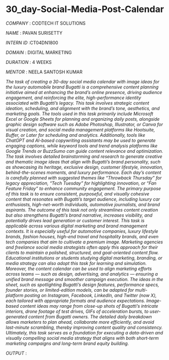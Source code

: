# 30_day-Social-Media-Post-Calendar

*COMPANY* : CODTECH IT SOLUTIONS

*NAME* : PAVAN SURISETTY

*INTERN ID* :CT04DN1800

*DOMAIN* : DIGITAL MARKETING

*DURATION* : 4 WEEKS

*MENTOR* : NEELA SANTOSH KUMAR

*The task of creating a 30-day social media calendar with image ideas for the luxury automobile brand Bugatti is a comprehensive content planning initiative aimed at enhancing the brand’s online presence, driving audience engagement, and reinforcing the elite, high-performance identity associated with Bugatti’s legacy. This task involves strategic content ideation, scheduling, and alignment with the brand’s tone, aesthetics, and marketing goals. The tools used in this task primarily include Microsoft Excel or Google Sheets for planning and organizing daily posts, alongside graphic design software such as Adobe Photoshop, Illustrator, or Canva for visual creation, and social media management platforms like Hootsuite, Buffer, or Later for scheduling and analytics. Additionally, tools like ChatGPT and AI-based copywriting assistants may be used to generate engaging captions, while keyword tools and trend analysis platforms like Google Trends or BuzzSumo can guide content relevance and optimization. The task involves detailed brainstorming and research to generate creative and thematic image ideas that align with Bugatti’s brand personality, such as showcasing its heritage, exclusive design, customer lifestyle, innovation, behind-the-scenes moments, and luxury performance. Each day’s content is carefully planned with suggested themes like “Throwback Thursday” for legacy appreciation, “Tech Tuesday” for highlighting innovation, or “Fan Feature Friday” to enhance community engagement. The primary purpose of this task is to ensure consistent, purposeful, and visually cohesive content that resonates with Bugatti’s target audience, including luxury car enthusiasts, high-net-worth individuals, automotive journalists, and brand aspirants. The outcome of this task not only streamlines content creation but also strengthens Bugatti’s brand narrative, increases visibility, and potentially drives lead generation or customer interest. This task is applicable across various digital marketing and brand management contexts. It is especially useful for automotive companies, luxury lifestyle brands, fashion houses, high-end travel and hospitality brands, and even tech companies that aim to cultivate a premium image. Marketing agencies and freelance social media strategists often apply this approach for their clients to maintain a polished, structured, and goal-oriented content flow. Educational institutions or students studying digital marketing, branding, or media strategy can also adopt this task for learning and simulation. Moreover, the content calendar can be used to align marketing efforts across teams — such as design, advertising, and analytics — ensuring a unified brand message and smoother campaign execution. The ideas in the sheet, such as spotlighting Bugatti’s design features, performance specs, founder stories, or limited-edition models, can be adapted for multi-platform posting on Instagram, Facebook, LinkedIn, and Twitter (now X), each tailored with appropriate formats and audience expectations. Image-based content ideas may range from close-up shots of Bugatti’s intricate interiors, drone footage of test drives, GIFs of acceleration bursts, to user-generated content from Bugatti owners. The detailed daily breakdown allows marketers to plan ahead, collaborate more efficiently, and avoid last-minute scrambling, thereby improving content quality and consistency. Ultimately, this task serves as a foundation for executing a data-driven and visually compelling social media strategy that aligns with both short-term marketing campaigns and long-term brand equity building.*

*OUTPUT* :

